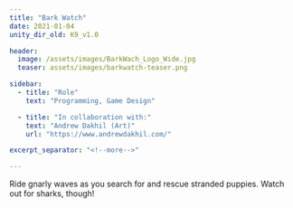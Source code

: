 ```yaml
---
title: "Bark Watch"
date: 2021-01-04
unity_dir_old: K9_v1.0

header:
  image: /assets/images/BarkWach_Logo_Wide.jpg
  teaser: assets/images/barkwatch-teaser.png

sidebar:
  - title: "Role"
    text: "Programming, Game Design"

  - title: "In collaboration with:"
    text: "Andrew Dakhil (Art)"
    url: "https://www.andrewdakhil.com/"

excerpt_separator: "<!--more-->"

---
```


Ride gnarly waves as you search for and rescue stranded puppies. Watch out for sharks, though! 